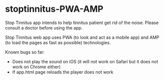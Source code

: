 <!--
Developed by Tryfon Tzanetis
    trif.tz@gmail.com
	    	 ____
	    	(_  _)
	    	  )(
	     	 (__)

************************************************************************          
StopTinnitus app intends to help tinninuts patient get rid of the noise. Please consult a doctor before using the app.
The creating team of the app does not hold any responsibility on how the app is used. By using the app you accept this policy statement.

    Copyright (C) 2019 Tryfon Tzanetis

    This program is free software: you can redistribute it and/or modify
    it under the terms of the GNU General Public License as published by
    the Free Software Foundation, either version 3 of the License, or
    (at your option) any later version.

    This program is distributed in the hope that it will be useful,
    but WITHOUT ANY WARRANTY; without even the implied warranty of
    MERCHANTABILITY or FITNESS FOR A PARTICULAR PURPOSE.  See the
    GNU General Public License for more details.

    You should have received a copy of the GNU General Public License
    along with this program.  If not, see <https://www.gnu.org/licenses/>.
	
Please refer here for the full license: http://eurematic.com/labs/stoptinnitus/LICENSE.txt
************************************************************************
-->
# stoptinnitus-PWA-AMP
Stop Tinnitus app intends to help tinnitus patient get rid of the noise. Please consult a doctor before using the app.

Stop Tinnitus web app uses PWA (to look and act as a mobile app) and AMP (to load the pages as fast as possible) technologies.

Known bugs so far:
- Does not play the sound on iOS (it will not work on Safari but it does not work on Chrome either)
- If app.html page reloads the player does not work